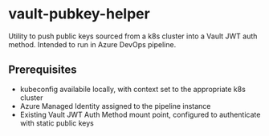 # vault-pubkey-helper

Utility to push public keys sourced from a k8s cluster into a Vault JWT auth
method. Intended to run in Azure DevOps pipeline.

## Prerequisites

* kubeconfig availabile locally, with context set to the appropriate k8s
cluster
* Azure Managed Identity assigned to the pipeline instance
* Existing Vault JWT Auth Method mount point, configured to authenticate with
static public keys
